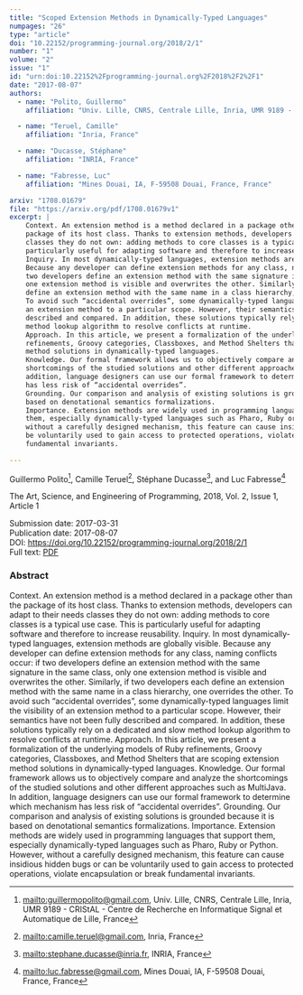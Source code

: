 ```yaml
---
title: "Scoped Extension Methods in Dynamically-Typed Languages"
numpages: "26"
type: "article"
doi: "10.22152/programming-journal.org/2018/2/1"
number: "1"
volume: "2"
issue: "1"
id: "urn:doi:10.22152%2Fprogramming-journal.org%2F2018%2F2%2F1"
date: "2017-08-07"
authors: 
  - name: "Polito, Guillermo"
    affiliation: "Univ. Lille, CNRS, Centrale Lille, Inria, UMR 9189 - CRIStAL - Centre de Recherche en Informatique Signal et Automatique de Lille, France"

  - name: "Teruel, Camille"
    affiliation: "Inria, France"

  - name: "Ducasse, Stéphane"
    affiliation: "INRIA, France"

  - name: "Fabresse, Luc"
    affiliation: "Mines Douai, IA, F-59508 Douai, France, France"

arxiv: "1708.01679"
file: "https://arxiv.org/pdf/1708.01679v1"
excerpt: |
    Context. An extension method is a method declared in a package other than the
    package of its host class. Thanks to extension methods, developers can adapt to their needs
    classes they do not own: adding methods to core classes is a typical use case. This is
    particularly useful for adapting software and therefore to increase reusability.
    Inquiry. In most dynamically-typed languages, extension methods are globally visible.
    Because any developer can define extension methods for any class, naming conflicts occur: if
    two developers define an extension method with the same signature in the same class, only
    one extension method is visible and overwrites the other. Similarly, if two developers each
    define an extension method with the same name in a class hierarchy, one overrides the other.
    To avoid such “accidental overrides”, some dynamically-typed languages limit the visibility of
    an extension method to a particular scope. However, their semantics have not been fully
    described and compared. In addition, these solutions typically rely on a dedicated and slow
    method lookup algorithm to resolve conflicts at runtime.
    Approach. In this article, we present a formalization of the underlying models of Ruby
    refinements, Groovy categories, Classboxes, and Method Shelters that are scoping extension
    method solutions in dynamically-typed languages.
    Knowledge. Our formal framework allows us to objectively compare and analyze the
    shortcomings of the studied solutions and other different approaches such as MultiJava. In
    addition, language designers can use our formal framework to determine which mechanism
    has less risk of “accidental overrides”.
    Grounding. Our comparison and analysis of existing solutions is grounded because it is
    based on denotational semantics formalizations.
    Importance. Extension methods are widely used in programming languages that support
    them, especially dynamically-typed languages such as Pharo, Ruby or Python. However,
    without a carefully designed mechanism, this feature can cause insidious hidden bugs or can
    be voluntarily used to gain access to protected operations, violate encapsulation or break
    fundamental invariants.

---
```

Guillermo Polito[^1], Camille Teruel[^2], Stéphane Ducasse[^3], and Luc Fabresse[^4]

The Art, Science, and Engineering of Programming, 2018, Vol. 2, Issue 1, Article 1

Submission date: 2017-03-31  
Publication date: 2017-08-07  
DOI: <https://doi.org/10.22152/programming-journal.org/2018/2/1>  
Full text: [PDF](https://arxiv.org/pdf/1708.01679v1)  


### Abstract

Context. An extension method is a method declared in a package other than the
package of its host class. Thanks to extension methods, developers can adapt to their needs
classes they do not own: adding methods to core classes is a typical use case. This is
particularly useful for adapting software and therefore to increase reusability.
Inquiry. In most dynamically-typed languages, extension methods are globally visible.
Because any developer can define extension methods for any class, naming conflicts occur: if
two developers define an extension method with the same signature in the same class, only
one extension method is visible and overwrites the other. Similarly, if two developers each
define an extension method with the same name in a class hierarchy, one overrides the other.
To avoid such “accidental overrides”, some dynamically-typed languages limit the visibility of
an extension method to a particular scope. However, their semantics have not been fully
described and compared. In addition, these solutions typically rely on a dedicated and slow
method lookup algorithm to resolve conflicts at runtime.
Approach. In this article, we present a formalization of the underlying models of Ruby
refinements, Groovy categories, Classboxes, and Method Shelters that are scoping extension
method solutions in dynamically-typed languages.
Knowledge. Our formal framework allows us to objectively compare and analyze the
shortcomings of the studied solutions and other different approaches such as MultiJava. In
addition, language designers can use our formal framework to determine which mechanism
has less risk of “accidental overrides”.
Grounding. Our comparison and analysis of existing solutions is grounded because it is
based on denotational semantics formalizations.
Importance. Extension methods are widely used in programming languages that support
them, especially dynamically-typed languages such as Pharo, Ruby or Python. However,
without a carefully designed mechanism, this feature can cause insidious hidden bugs or can
be voluntarily used to gain access to protected operations, violate encapsulation or break
fundamental invariants.


[^1]: <mailto:guillermopolito@gmail.com>, Univ. Lille, CNRS, Centrale Lille, Inria, UMR 9189 - CRIStAL - Centre de Recherche en Informatique Signal et Automatique de Lille, France

[^2]: <mailto:camille.teruel@gmail.com>, Inria, France

[^3]: <mailto:stephane.ducasse@inria.fr>, INRIA, France

[^4]: <mailto:luc.fabresse@gmail.com>, Mines Douai, IA, F-59508 Douai, France, France


